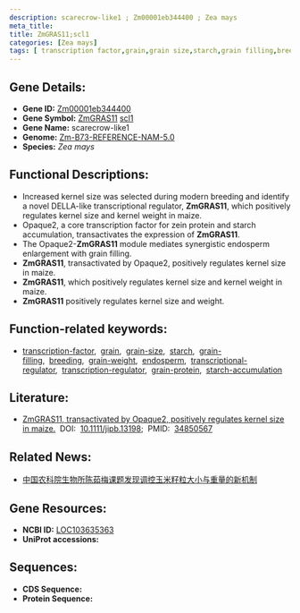 ```yaml
---
description: scarecrow-like1 ; Zm00001eb344400 ; Zea mays
meta_title:
title: ZmGRAS11;scl1
categories: [Zea mays]
tags: [ transcription factor,grain,grain size,starch,grain filling,breeding,grain weight,endosperm,transcriptional regulator,transcription regulator,grain protein,starch accumulation ]
---
```


## Gene Details:
- **Gene ID:**	[Zm00001eb344400](https://www.maizegdb.org/gene_center/gene/Zm00001eb344400)
- **Gene Symbol:** <u>ZmGRAS11</u>&nbsp;<u>scl1</u>
- **Gene Name:** scarecrow-like1
- **Genome:** [Zm-B73-REFERENCE-NAM-5.0](https://www.maizegdb.org/genome/assembly/Zm-B73-REFERENCE-NAM-5.0)
- **Species:** *Zea mays*

## Functional Descriptions:
   - Increased kernel size was selected during modern breeding and identify a novel DELLA-like transcriptional regulator, **ZmGRAS11**, which positively regulates kernel size and kernel weight in maize.
   - Opaque2, a core transcription factor for zein protein and starch accumulation, transactivates the expression of **ZmGRAS11**. 
   - The Opaque2-**ZmGRAS11** module mediates synergistic endosperm enlargement with grain filling.
   - **ZmGRAS11**, transactivated by Opaque2, positively regulates kernel size in maize.
   - **ZmGRAS11**, which positively regulates kernel size and kernel weight in maize.
   - **ZmGRAS11** positively regulates kernel size and weight.

## Function-related keywords:
- [transcription-factor](/tags/transcription-factor/),&nbsp;&nbsp;[grain](/tags/grain/),&nbsp;&nbsp;[grain-size](/tags/grain-size/),&nbsp;&nbsp;[starch](/tags/starch/),&nbsp;&nbsp;[grain-filling](/tags/grain-filling/),&nbsp;&nbsp;[breeding](/tags/breeding/),&nbsp;&nbsp;[grain-weight](/tags/grain-weight/),&nbsp;&nbsp;[endosperm](/tags/endosperm/),&nbsp;&nbsp;[transcriptional-regulator](/tags/transcriptional-regulator/),&nbsp;&nbsp;[transcription-regulator](/tags/transcription-regulator/),&nbsp;&nbsp;[grain-protein](/tags/grain-protein/),&nbsp;&nbsp;[starch-accumulation](/tags/starch-accumulation/)

## Literature:
   - [ZmGRAS11, transactivated by Opaque2, positively regulates kernel size in maize.]( https://onlinelibrary.wiley.com/doi/10.1111/jipb.13198)&nbsp;&nbsp;DOI:&nbsp;&nbsp;[10.1111/jipb.13198](https://onlinelibrary.wiley.com/doi/10.1111/jipb.13198);&nbsp;&nbsp;PMID:&nbsp;&nbsp;[34850567](https://pubmed.ncbi.nlm.nih.gov/34850567/)

## Related News:
   - [中国农科院生物所陈茹梅课题发现调控玉米籽粒大小与重量的新机制](https://mp.weixin.qq.com/s?__biz=MzIyOTY2NDYyNQ==&mid=2247528433&idx=1&sn=d73e5b28314bab958aa52cc4b62584b3&chksm=e8bd1defdfca94f9d7b8d38577c055732f03cd7294dad9e0c83cdb73341b3ce4846fc44f81f6&scene=27#wechat_redirect)

## Gene Resources:
- **NCBI ID:** [LOC103635363](https://www.ncbi.nlm.nih.gov/gene/?term=LOC103635363)
- **UniProt accessions:** [](https://www.uniprot.org/uniprotkb//entry)



## Sequences:
- **CDS Sequence:**
- **Protein Sequence:**
